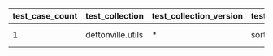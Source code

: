  | test_case_count | test_collection | test_collection_version | test_component | test_date | test_failed | test_details_link | 
 |--- | --- | --- | --- | --- | --- | --- | 
 | 1 | dettonville.utils | * | sort_dict_list | 2024-02-20T22:30:37Z | False | [test details](./sort_dict_list/test.results/test-results.md) | 
